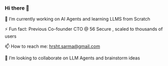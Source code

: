 ### Hi there 👋

<!--
**linux-devil/linux-devil** is a ✨ _special_ ✨ repository because its `README.md` (this file) appears on your GitHub profile.

Here are some ideas to get you started:

- 🔭 I’m currently working on AI hardware and AI platform 56 Secure
- 👯 I’m looking to collaborate on LLM Agents
- 💬 Ask me about ...
- 📫 How to reach me: 
- 😄 Pronouns: ...
- ⚡ Fun fact: ...
-->


🔭 I’m currently working on AI Agents and learning LLMS from Scratch

⚡ Fun fact: Previous Co-founder CTO @ 56 Secure , scaled to thousands of users

📫 How to reach me: hrsht.sarma@gmail.com

👯 I’m looking to collaborate on LLM Agents and brainstorm ideas

